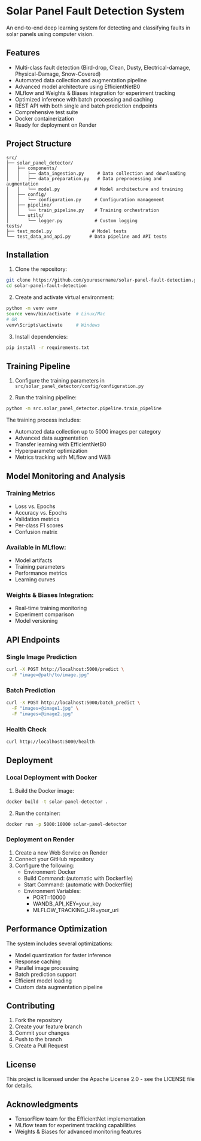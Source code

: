 # Solar Panel Fault Detection System

An end-to-end deep learning system for detecting and classifying faults in solar panels using computer vision.

## Features

- Multi-class fault detection (Bird-drop, Clean, Dusty, Electrical-damage, Physical-Damage, Snow-Covered)
- Automated data collection and augmentation pipeline
- Advanced model architecture using EfficientNetB0
- MLflow and Weights & Biases integration for experiment tracking
- Optimized inference with batch processing and caching
- REST API with both single and batch prediction endpoints
- Comprehensive test suite
- Docker containerization
- Ready for deployment on Render

## Project Structure

```
src/
├── solar_panel_detector/
│   ├── components/
│   │   ├── data_ingestion.py     # Data collection and downloading
│   │   ├── data_preparation.py   # Data preprocessing and augmentation
│   │   └── model.py             # Model architecture and training
│   ├── config/
│   │   └── configuration.py     # Configuration management
│   ├── pipeline/
│   │   └── train_pipeline.py    # Training orchestration
│   └── utils/
│       └── logger.py            # Custom logging
tests/
├── test_model.py               # Model tests
└── test_data_and_api.py       # Data pipeline and API tests
```

## Installation

1. Clone the repository:
```bash
git clone https://github.com/yourusername/solar-panel-fault-detection.git
cd solar-panel-fault-detection
```

2. Create and activate virtual environment:
```bash
python -m venv venv
source venv/bin/activate  # Linux/Mac
# OR
venv\Scripts\activate     # Windows
```

3. Install dependencies:
```bash
pip install -r requirements.txt
```

## Training Pipeline

1. Configure the training parameters in `src/solar_panel_detector/config/configuration.py`

2. Run the training pipeline:
```bash
python -m src.solar_panel_detector.pipeline.train_pipeline
```

The training process includes:
- Automated data collection up to 5000 images per category
- Advanced data augmentation
- Transfer learning with EfficientNetB0
- Hyperparameter optimization
- Metrics tracking with MLflow and W&B

## Model Monitoring and Analysis

### Training Metrics
- Loss vs. Epochs
- Accuracy vs. Epochs
- Validation metrics
- Per-class F1 scores
- Confusion matrix

### Available in MLflow:
- Model artifacts
- Training parameters
- Performance metrics
- Learning curves

### Weights & Biases Integration:
- Real-time training monitoring
- Experiment comparison
- Model versioning

## API Endpoints

### Single Image Prediction
```bash
curl -X POST http://localhost:5000/predict \
  -F "image=@path/to/image.jpg"
```

### Batch Prediction
```bash
curl -X POST http://localhost:5000/batch_predict \
  -F "images=@image1.jpg" \
  -F "images=@image2.jpg"
```

### Health Check
```bash
curl http://localhost:5000/health
```

## Deployment

### Local Deployment with Docker

1. Build the Docker image:
```bash
docker build -t solar-panel-detector .
```

2. Run the container:
```bash
docker run -p 5000:10000 solar-panel-detector
```

### Deployment on Render

1. Create a new Web Service on Render
2. Connect your GitHub repository
3. Configure the following:
   - Environment: Docker
   - Build Command: (automatic with Dockerfile)
   - Start Command: (automatic with Dockerfile)
   - Environment Variables:
     - PORT=10000
     - WANDB_API_KEY=your_key
     - MLFLOW_TRACKING_URI=your_uri

## Performance Optimization

The system includes several optimizations:
- Model quantization for faster inference
- Response caching
- Parallel image processing
- Batch prediction support
- Efficient model loading
- Custom data augmentation pipeline

## Contributing

1. Fork the repository
2. Create your feature branch
3. Commit your changes
4. Push to the branch
5. Create a Pull Request

## License

This project is licensed under the Apache License 2.0 - see the LICENSE file for details.

## Acknowledgments

- TensorFlow team for the EfficientNet implementation
- MLflow team for experiment tracking capabilities
- Weights & Biases for advanced monitoring features
